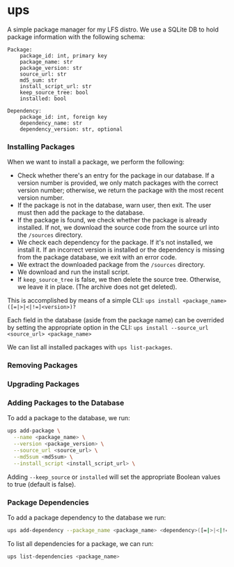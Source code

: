 # ups
A simple package manager for my LFS distro. We use a SQLite DB to hold package information with the following schema:
```
Package:
    package_id: int, primary key
    package_name: str
    package_version: str
    source_url: str
    md5_sum: str
    install_script_url: str
    keep_source_tree: bool
    installed: bool

Dependency:
    package_id: int, foreign key
    dependency_name: str
    dependency_version: str, optional
```
### Installing Packages
When we want to install a package, we perform the following:
  - Check whether there's an entry for the package in our database. If a version number is provided, we only match packages with the correct version number; otherwise, we return the package with the most recent version
    number.
  - If the package is not in the database, warn user, then exit. The user must then add the package to the database.
  - If the package is found, we check whether the package is already installed. If not, we download the source code from the source url into the `/sources` directory.
  - We check each dependency for the package. If it's not installed, we install it. If an incorrect version is installed or the dependency is missing from the package database, we exit with an error code.
  - We extract the downloaded package from the `/sources` directory.
  - We download and run the install script.
  - If `keep_source_tree` is false, we then delete the source tree. Otherwise, we leave it in place. (The archive does not get deleted).

This is accomplished by means of a simple CLI: `ups install <package_name>([=|>|<|!=]<version>)?`

Each field in the database (aside from the package name) can be overrided by setting the appropriate option in the CLI: `ups install --source_url <source_url> <package_name>`

We can list all installed packages with `ups list-packages`.

### Removing Packages

### Upgrading Packages

### Adding Packages to the Database
To add a package to the database, we run: 
```bash
ups add-package \
  --name <package_name> \
  --version <package_version> \
  --source_url <source_url> \
  --md5sum <md5sum> \
  --install_script <install_script_url> \
```
Adding `--keep_source` or `installed` will set the appropriate Boolean values to true (default is false).

### Package Dependencies
To add a package dependency to the database we run:
```bash
ups add-dependency --package_name <package_name> <dependency>([=|>|<|!=]>version>)?
```
To list all dependencies for a package, we can run:
```bash
ups list-dependencies <package_name>
```
